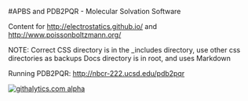#APBS and PDB2PQR - Molecular Solvation Software

Content for http://electrostatics.github.io/ and http://www.poissonboltzmann.org/

NOTE: Correct CSS directory is in the _includes directory, use other css directories as backups
Docs directory is in root, and uses Markdown

Running PDB2PQR: http://nbcr-222.ucsd.edu/pdb2pqr

[![githalytics.com alpha](https://cruel-carlota.pagodabox.com/faf7ac19608b10a3ef5b797f3c2d78a6 "githalytics.com")](http://githalytics.com/electrostatics.github.io/apbs-pdb2pqr)
